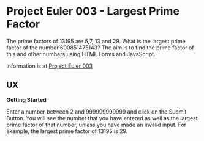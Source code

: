 # Project Euler 003 - Largest Prime Factor

The prime factors of 13195 are 5,7, 13 and 29. What is the largest prime factor of the number 600851475143?  The aim is to find the prime factor of this and other numbers using HTML Forms and JavaScript.

Information is at [Project Euler 003](https://projecteuler.net/problem=3)

## UX

**Getting Started**

Enter a number between 2 and 999999999999 and click on the Submit Button.  You will see the number that you have entered as well as the largest prime factor of that number, unless you have made an invalid input.  For example, the largest prime factor of 13195 is 29.
